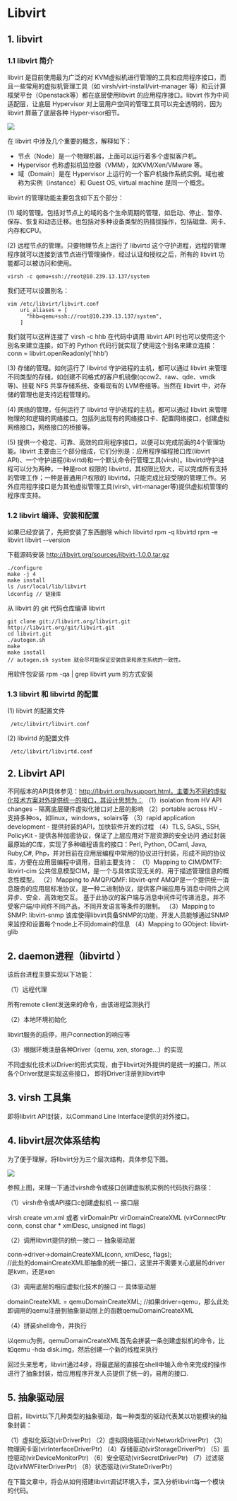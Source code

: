 # Libvirt #

## 1. libvirt ##
### 1.1 libvirt 简介 ###
     
libvirt 是目前使用最为广泛的对 KVM虚拟机进行管理的工具和应用程序接口，而且一些常用的虚拟机管理工具（如 virsh/virt-install/virt-manager 等）和云计算框架平台（Openstack等）都在底层使用libvirt 的应用程序接口。libvirt 作为中间适配层，让底层 Hypervisor 对上层用户空间的管理工具可以完全透明的，因为libvirt 屏蔽了底层各种 Hyper-visor细节。

![](/kvm_blog/files/virt_others/libvirt.png)

在 libvirt 中涉及几个重要的概念，解释如下：

- 节点（Node）是一个物理机器，上面可以运行着多个虚拟客户机。
- Hypervisor 也称虚拟机监控器（VMM），如KVM/Xen/VMware 等。
- 域（Domain）是在 Hypervisor 上运行的一个客户机操作系统实例。域也被称为实例（instance）和 Guest OS, virtual machine 是同一个概念。

libvirt 的管理功能主要包含如下五个部分：
    
(1) 域的管理。包括对节点上的域的各个生命周期的管理，如启动、停止、暂停、保存、恢复和动态迁移。也包括对多种设备类型的热插拔操作，包括磁盘、网卡、内存和CPU。

(2) 远程节点的管理。只要物理节点上运行了 libvirtd 这个守护进程，远程的管理程序就可以连接到该节点进行管理操作，经过认证和授权之后，所有的 libvirt 功能都可以被访问和使用。
     
	virsh -c qemu+ssh://root@10.239.13.137/system
    
我们还可以设置别名：

    vim /etc/libvirt/libvirt.conf
		uri_aliases = [
		  "hhb=qemu+ssh://root@10.239.13.137/system",
		]
     
我们就可以这样连接了
     virsh -c hhb
    在代码中调用 libvirt API 时也可以使用这个别名来建立连接，如下的 Python 代码行就实现了使用这个别名来建立连接：
    conn = libvirt.openReadonly('hhb')

(3) 存储的管理。如何运行了 libvirtd 守护进程的主机，都可以通过 libvirt 来管理不同类型的存储，如创建不同格式的客户机镜像(qcow2、raw、qde、vmdk等)、挂载 NFS 共享存储系统、查看现有的 LVM卷组等。当然在 libvirt 中，对存储的管理也是支持远程管理的。

(4) 网络的管理，任何运行了 libvirtd 守护进程的主机，都可以通过 libvirt 来管理物理的和逻辑的网络接口。包括列出现有的网络接口卡、配置网络接口，创建虚拟网络接口，网络接口的桥接等。

(5) 提供一个稳定、可靠、高效的应用程序接口，以便可以完成前面的4个管理功能。libvirt 主要由三个部分组成，它们分别是：应用程序编程接口库(libvirt API)、一个守护进程(libvirtd)和一个默认命令行管理工具(virsh)。libvirtd守护进程可以分为两种，一种是root 权限的 libvirtd，其权限比较大，可以完成所有支持的管理工作；一种是普通用户权限的 libvirtd，只能完成比较受限的管理工作。另外应用程序接口是为其他虚拟管理工具(virsh, virt-manager等)提供虚拟机管理的程序库支持。

### 1.2 libvirt 编译、安装和配置 ###
如果已经安装了，先把安装了东西删除
	which libvirtd
	rpm -q libvirtd
	rpm -e libvirt
	libvirt --version

下载源码安装
	http://libvirt.org/sources/libvirt-1.0.0.tar.gz
	
	./configure
	make -j 4
	make install
	ls /usr/local/lib/libvirt
	ldconfig // 链接库

从 libvirt 的 git 代码仓库编译 libvirt

	git clone git://libvirt.org/libvirt.git
	http://libvirt.org/git/libvirt.git
	cd libvirt.git
	./autogen.sh
	make
	make install
	// autogen.sh system 就会尽可能保证安装目录和原生系统的一致性。

用软件包安装
rpm -qa | grep libvirt
yum 的方式安装

### 1.3 libvirt 和 libvirtd 的配置 ###

(1) libvirt 的配置文件

     /etc/libvirt/libvirt.conf

(2) libvirtd 的配置文件

     /etc/libvirt/libvirtd.conf


    
## 2. Libvirt API ##
 不同版本的API具体参见：http://libvirt.org/hvsupport.html，主要为不同的虚拟化技术方案对外提供统一的接口，其设计思想为：
（1）isolation from HV API changes - 隔离底层硬件虚拟化接口对上层的影响
（2）portable across HV - 支持多种os，如linux，windows，solairs等
（3）rapid application development - 提供封装的API，加快软件开发的过程
（4）TLS, SASL, SSH, PolicyKit - 提供各种加密协议，保证了上层应用对下层资源的安全访问
 通过封装最原始的C库，实现了多种编程语言的接口：Perl, Python, OCaml, Java, Ruby,C#, Php，并对目前在应用层编程中常用的协议进行封装，形成不同的协议库，方便在应用层编程中调用，目前主要支持：
 （1）Mapping to CIM/DMTF: libvirt-cim
       公共信息模型CIM，是一个与具体实现无关的、用于描述管理信息的概念性模型。
 （2）Mapping to AMQP/QMF: libvirt-qmf
    AMQP是一个提供统一消息服务的应用层标准协议，是一种二进制协议，提供客户端应用与消息中间件之间异步、安全、高效地交互。
    基于此协议的客户端与消息中间件可传递消息，并不受客户端/中间件不同产品，不同开发语言等条件的限制。 
 （3）Mapping to SNMP: libvirt-snmp
     该库使得libvirt具备SNMP的功能，开发人员能够通过SNMP来监控和设置每个node上不同domain的信息
 （4）Mapping to GObject: libvirt-glib

## 2. daemon进程（libvirtd ） ##
 该后台进程主要实现以下功能：

（1）远程代理

所有remote client发送来的命令，由该进程监测执行

（2）本地环境初始化

 libvirt服务的启停，用户connection的响应等

（3）根据环境注册各种Driver（qemu, xen, storage…）的实现

不同虚拟化技术以Driver的形式实现，由于libvirt对外提供的是统一的接口，所以各个Driver就是实现这些接口， 即将Driver注册到libvirt中

## 3. virsh 工具集 ##
  即将libvirt API封装，以Command Line Interface提供的对外接口。

## 4. libvirt层次体系结构 ##
  为了便于理解，将libvirt分为三个层次结构，具体参见下图。

  ![](/kvm_blog/files/virt_others/libvirt_level.png)
            
 参照上图，来理一下通过virsh命令或接口创建虚拟机实例的代码执行路径：

 （1）virsh命令或API接口c创建虚拟机  -- 接口层

   virsh create vm.xml 或者 virDomainPtr virDomainCreateXML	(virConnectPtr conn, const char * xmlDesc, unsigned int flags)

 （2）调用libvirt提供的统一接口         --  抽象驱动层

   conn->driver->domainCreateXML(conn, xmlDesc, flags);  
   //此处的domainCreateXML即抽象的统一接口，这里并不需要关心底层的driver是kvm，还是xen

 （3）调用底层的相应虚拟化技术的接口 -- 具体驱动层

   domainCreateXML = qemuDomainCreateXML; 
   //如果driver=qemu，那么此处即调用的qemu注册到抽象驱动层上的函数qemuDomainCreateXML

 （4）拼装shell命令，并执行

   以qemu为例，qemuDomainCreateXML首先会拼装一条创建虚拟机的命令，比如qemu -hda disk.img，然后创建一个新的线程来执行

回过头来思考，libvirt通过4步，将最底层的直接在shell中输入命令来完成的操作进行了抽象封装，给应用程序开发人员提供了统一的，易用的接口.

## 5. 抽象驱动层 ##

目前，libvirt以下几种类型的抽象驱动，每一种类型的驱动代表某以功能模块的抽象封装：

（1）虚拟化驱动(virDriverPtr)
（2）虚拟网络驱动(virNetworkDriverPtr)
（3）物理网卡驱(virInterfaceDriverPtr)
（4）存储驱动(virStorageDriverPtr)
（5）监控驱动(virDeviceMonitorPtr)
（6）安全驱动(virSecretDriverPtr)
（7）过滤驱动(virNWFilterDriverPtr)
（8）状态驱动(virStateDriverPtr)

在下篇文章中，将会从如何搭建libvirt调试环境入手，深入分析libvirt每一个模块的代码。
    
   


